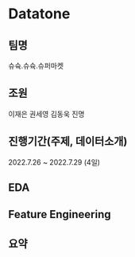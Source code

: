 # Datatone

## 팀명
슈슉.슈슉.슈퍼마켓

## 조원
이재은 권세영 김동욱 진명

## 진행기간(주제, 데이터소개)
2022.7.26 ~ 2022.7.29 (4일)

## EDA

## Feature Engineering

## 요약
